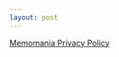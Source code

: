 ```yaml
---
layout: post
---
```


[Memomania Privacy Policy](https://www.iubenda.com/privacy-policy/49479223/legal)
